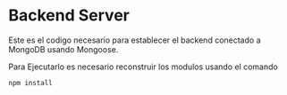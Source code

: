 # Backend Server

Este es el codigo necesario para establecer el backend conectado a MongoDB usando Mongoose.

Para Ejecutarlo es necesario reconstruir los modulos usando el comando

```
npm install
```
